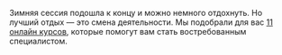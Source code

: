 Зимняя сессия подошла к концу и можно немного отдохнуть. Но лучший отдых — это смена деятельности. Мы подобрали для вас [11 онлайн курсов](https://vk.com/@physvsu-12-onlain-kursov-dlya-tehnarei), которые помогут вам стать востребованным специалистом.